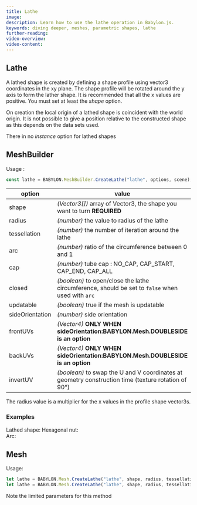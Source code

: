 ```yaml
---
title: Lathe
image:
description: Learn how to use the lathe operation in Babylon.js.
keywords: diving deeper, meshes, parametric shapes, lathe
further-reading:
video-overview:
video-content:
---
```


## Lathe

A lathed shape is created by defining a shape profile using vector3 coordinates in the xy plane. The shape profile will be rotated around the y axis to form the lather shape. It is recommended that all the x values are positive. You must set at least the _shape_ option.

On creation the local origin of a lathed shape is coincident with the world origin. It is not possible to give a position relative to the constructed shape as this depends on the data sets used.

There in no _instance_ option for lathed shapes

## MeshBuilder

Usage :

```javascript
const lathe = BABYLON.MeshBuilder.CreateLathe("lathe", options, scene); //scene is optional and defaults to the current scene
```

| option          | value                                                                                               | default value     |
| --------------- | --------------------------------------------------------------------------------------------------- | ----------------- |
| shape           | _(Vector3[])_ array of Vector3, the shape you want to turn **REQUIRED**                             |
| radius          | _(number)_ the value to radius of the lathe                                                         | 1                 |
| tessellation    | _(number)_ the number of iteration around the lathe                                                 | 64                |
| arc             | _(number)_ ratio of the circumference between 0 and 1                                               | 1                 |
| cap             | _(number)_ tube cap : NO_CAP, CAP_START, CAP_END, CAP_ALL                                           | NO_CAP            |
| closed          | _(boolean)_ to open/close the lathe circumference, should be set to `false` when used with `arc`    | true              |
| updatable       | _(boolean)_ true if the mesh is updatable                                                           | false             |
| sideOrientation | _(number)_ side orientation                                                                         | DEFAULTSIDE       |
| frontUVs        | _(Vector4)_ **ONLY WHEN sideOrientation:BABYLON.Mesh.DOUBLESIDE is an option**                      | Vector4(0,0, 1,1) |
| backUVs         | _(Vector4)_ **ONLY WHEN sideOrientation:BABYLON.Mesh.DOUBLESIDE is an option**                      | Vector4(0,0, 1,1) |
| invertUV        | _(boolean)_ to swap the U and V coordinates at geometry construction time (texture rotation of 90°) | false             |

The radius value is a multiplier for the x values in the profile shape vector3s.

### Examples

Lathed shape: <Playground id="#PQ0GIE" title="Lathed Shape Example" description="Simple example of a lathed shape."/>
Hexagonal nut: <Playground id="#PQ0GIE#1" title="Lathed Hexagonal Nut" description="Simple example of a lathed hexagonal nut."/>  
Arc: <Playground id="#PQ0GIE#2" title="Lathed Arc" description="Simple example of a lathed arc."/>

## Mesh

Usage:

```javascript
let lathe = BABYLON.Mesh.CreateLathe("lathe", shape, radius, tessellation, scene);
let lathe = BABYLON.Mesh.CreateLathe("lathe", shape, radius, tessellation, scene, updatable, sideOrientation); //optional parameters after scene
```

Note the limited parameters for this method
